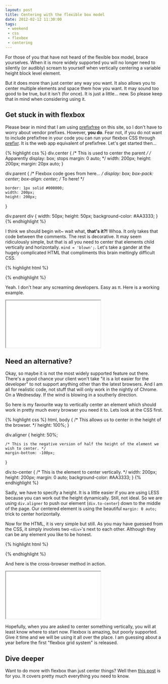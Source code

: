 ```yaml
---
layout: post
title: Centering with the flexible box model
date: 2012-02-12 11:30:00
tags:
 - weekend
 - css
 - flexbox
 - centering
---
```


For those of you that have not heard of the flexible box model, brace yourselves. When it is more widely supported you will no longer need to silently (or audibly) scream to yourself when vertically centering a variable height block level element.

But it does more than just center any way you want. It also allows you to center multiple elements and space them how you want. It may sound too good to be true, but it isn't (for once). It is just a little&hellip; new. So please keep that in mind when considering using it.

## Get stuck in with flexbox

Please bear in mind that I am using [prefixfree](https://github.com/LeaVerou/prefixfree) on this site, so I don't have to worry about vendor prefixes. However, **you do**. Fear not, if you do not want to include prefixfree in your code you can run your flexbox CSS through [prefixr](http://prefixr.com/). It is the web app equivalent of prefixfree. Let's get started then&hellip;

{% highlight css %}
div.center {
	/* This is used to center the parent */
	/* Apparently display: box; stops margin: 0 auto; */
	width: 200px;
	height: 200px;
	margin: 20px auto;
}

div.parent {
	/* Flexbox code goes from here... */
	display: box;
	box-pack: center;
	box-align: center;
	/* To here! */
	
	border: 1px solid #000000;
	width: 200px;
	height: 200px;
}

div.parent div {
	width: 50px;
	height: 50px;
	background-color: #AA3333;
}
{% endhighlight %}

I think we should begin wit~ wait what, **that's it?!** Whoa. It only takes that code between the comments. The rest is decorative. It may seem ridiculously simple, but that is all you need to center that elements child vertically and horizontally. `mind = 'blown';`. Let's take a gander at the hugely complicated HTML that compliments this brain meltingly difficult CSS.

{% highlight html %}
<div class='center'>
	<div class='parent'>
		<div></div>
	</div>
</div>
{% endhighlight %}

Yeah. I don't hear any screaming developers. Easy as &pi;. Here is a working example.

<iframe class='example' src='/examples/center-flexbox.html'>.</iframe>

## Need an alternative?

Okay, so maybe it is not the most widely supported feature out there. There's a good chance your client won't take "it is a lot easier for the developer" to not support anything other than the latest browsers. And I am all for realistic code, not stuff that will only work in the nightly of Chrome. On a Wednesday. If the wind is blowing in a southerly direction.

So here is my favourite way to vertically center an element which should work in pretty much every browser you need it to. Lets look at the CSS first.

{% highlight css %}
html, body {
	/* This allows us to center in the height of the browser. */
	height: 100%;
}

div.aligner {
	height: 50%;
	
	/* This is the negative version of half the height of the element we wish to center. */
	margin-bottom: -100px;
}

div.to-center {
	/* This is the element to center vertically. */
	width: 200px;
	height: 200px;
	margin: 0 auto;
	background-color: #AA3333;
}
{% endhighlight %}

Sadly, we have to specify a height. It is a little easier if you are using LESS because you can work out the height dynamically. Still, not ideal. So we are using `div.aligner` to push our element (`div.to-center`) down to the middle of the page. Our centered element is using the beautiful `margin: 0 auto;` trick to center horizontally.

Now for the HTML, it is very simple but still. As you may have guessed from the CSS, it simply involves two `<div>`'s next to each other. Although they can be any element you like to be honest.

{% highlight html %}
<div class='aligner'></div>
<div class='to-center'></div>
{% endhighlight %}

And here is the cross-browser method in action.

<iframe class='example' src='/examples/center-cross-browser.html'>.</iframe>

Hopefully, when you are asked to center something vertically, you will at least know where to start now. Flexbox is amazing, but poorly supported. Give it time and we will be using it all over the place. I am guessing about a year before the first "flexbox grid system" is released.

## Dive deeper

Want to do more with flexbox than just center things? Well then [this post](http://www.html5rocks.com/en/tutorials/flexbox/quick/) is for you. It covers pretty much everything you need to know.